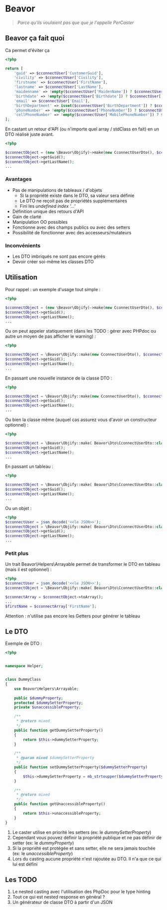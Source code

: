 # Beavor
> _Parce qu'ils voulaient pas que que je l'appelle PerCaster_

## Beavor ça fait quoi

Ca permet d'éviter ça
```php
<?php 

return [
    'guid' => $cconnectUser['CustomerGuid'],
    'civility' => $cconnectUser['Civility'],
    'firstname' => $cconnectUser['FirstName'],
    'lastname' => $cconnectUser['LastName'],
    'maidenname' => !empty($cconnectUser['MaidenName']) ? $cconnectUser['MaidenName'] : null,
    'birthdate' => !empty($cconnectUser['Birthdate']) ? $cconnectUser['Birthdate'] : '1970-01-01',
    'email' => $cconnectUser['Email'],
    'birthDepartment' => isset($cconnectUser['BirthDepartment']) ? $cconnectUser['BirthDepartment'] : null,
    'phoneNumber' => !empty($cconnectUser['PhoneNumber']) ? $cconnectUser['PhoneNumber'] : null,
    'cellPhoneNumber' => !empty($cconnectUser['MobilePhoneNumber']) ? $cconnectUser['MobilePhoneNumber'] : null,
];
```

En castant un retour d'API (ou n'importe quel array / stdClass en fait) en un DTO réalisé juste avant.

```php
<?php 

$cconnectObject = (new \Beavor\Objify)->make(new CconnectUserDto(), $cconnectUser);
$cconnectObject->getGuid();
$cconnectObject->getLastName();
...

```


### Avantages

+ Pas de manipulations de tableaux / d'objets
    +   Si la propriété existe dans le DTO, sa valeur sera définie
    +   Le DTO ne reçoit pas de propriétés supplémentaires
    +   Fini les _undefined index '...'_ 
+ Définition unique des retours d'API
+ Gain de clarté
+ Manipulation OO possibles 
+ Fonctionne avec des champs publics ou avec des setters
+ Possibilité de fonctionner avec des accesseurs/mutateurs

### Inconvénients

+ Les DTO imbriqués ne sont pas encore gérés
+ Devoir créer soi-même les classes DTO 

## Utilisation

Pour rappel : un exemple d'usage tout simple :

```php
<?php 

$cconnectObject = (new \Beavor\Objify)->make(new CconnectUserDto(), $cconnectUser);
$cconnectObject->getGuid();
$cconnectObject->getLastName();
...

```

Ou on peut appeler statiquement (dans les TODO : gérer avec PHPdoc ou autre un moyen de pas afficher le warning) :
```php
<?php 

$cconnectObject = \Beavor\Objify::make(new CconnectUserDto(), $cconnectUser);
$cconnectObject->getGuid();
$cconnectObject->getLastName();
...

```

En passant une nouvelle instance de la classe DTO :

```php
<?php 

$cconnectObject = \Beavor\Objify::make(new CconnectUserDto(), $cconnectUser);
$cconnectObject->getGuid();
$cconnectObject->getLastName();
...

```

Ou bien la classe même (auquel cas assurez vous d'avoir un constructeur optionnel) :

```php
<?php 

$cconnectObject = \Beavor\Objify::make( Beavor\Dto\CconnectUserDto::class, $cconnectUser);
$cconnectObject->getGuid();
$cconnectObject->getLastName();
...

```

En passant un tableau :

```php
<?php 

$cconnectObject = \Beavor\Objify::make( Beavor\Dto\CconnectUserDto::class, ['someData' => 'someValue']);
$cconnectObject->getGuid();
$cconnectObject->getLastName();
...

```

Ou un objet :

```php
<?php 
$cconnectUser = json_decode('<<le JSON>>');
$cconnectObject = \Beavor\Objify::make( Beavor\Dto\CconnectUserDto::class, $cconnectUser);
$cconnectObject->getGuid();
$cconnectObject->getLastName();
...

```

### Petit plus

Un trait Beavor\Helpers\Arrayable permet de transformer le DTO en tableau (mais il est optionnel) :


```php
<?php 
$cconnectUser = json_decode('<<le JSON>>');
$cconnectObject = \Beavor\Objify::make( Beavor\Dto\CconnectUserDto::class, $cconnectUser);

$cconnectArray = $cconnectObject->toArray();
...
$firstName = $cconnectArray['FirstName'];

```
Attention : n'utilise pas encore les Getters pour générer le tableau

## Le DTO


Exemple de DTO :

```php
<?php


namespace Helper;


class DummyClass
{
    use Beavor\Helpers\Arrayable;
    
    public $dummyProperty;
    protected $dummySetterProperty;
    private $unaccessibleProperty;

    /**
     * @return mixed
     */
    public function getDummySetterProperty()
    {
        return $this->dummySetterProperty;
    }

    /**
     * @param mixed $dummySetterProperty
     */
    public function setDummySetterProperty($dummySetterProperty)
    {
        $this->dummySetterProperty = mb_strtoupper($dummySetterProperty);
    }

    /**
     * @return mixed
     */
    public function getUnaccessibleProperty()
    {
        return $this->unaccessibleProperty;
    }
}
```

1. Le caster utilise en priorité les setters (ex: le _dummySetterProperty_)
2. Cependant vous pouvez définir la propriété publique et ne pas définir de setter (ex: le _dummyProperty_)
3. Si la propriété est protégée et sans setter, elle ne sera jamais touchée (ex: le _unaccessibleProperty_)
4. Lors du casting aucune propriété n'est rajoutée au DTO. Il n'a que ce qui lui est défini

## Les TODO 

1. Le nested casting avec l'utilisation des PhpDoc pour le type hinting
2. Tout ce qui est nested response en général ?
3. Un générateur de classe DTO à partir d'un JSON